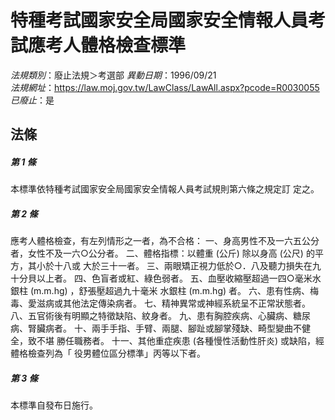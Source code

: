# 特種考試國家安全局國家安全情報人員考試應考人體格檢查標準

*法規類別*：廢止法規＞考選部
*異動日期*：1996/09/21  
*法規網址*：https://law.moj.gov.tw/LawClass/LawAll.aspx?pcode=R0030055
*已廢止*：是


## 法條
##### 第 1 條
本標準依特種考試國家安全局國家安全情報人員考試規則第六條之規定訂
定之。

##### 第 2 條
應考人體格檢查，有左列情形之一者，為不合格：
一、身高男性不及一六五公分者，女性不及一六○公分者。
二、體格指標：以體重 (公斤) 除以身高 (公尺) 的平方，其小於十八或
    大於三十一者。
三、兩眼矯正視力低於○．八及聽力損失在九十分貝以上者。
四、色盲者或紅、綠色弱者。
五、血壓收縮壓超過一四○毫米水銀柱 (m.m.hg) ，舒張壓超過九十毫米
    水銀柱 (m.m.hg) 者。
六、患有性病、梅毒、愛滋病或其他法定傳染病者。
七、精神異常或神經系統呈不正常狀態者。
八、五官術後有明顯之特徵缺陷、紋身者。
九、患有胸腔疾病、心臟病、糖尿病、腎臟病者。
十、兩手手指、手臂、兩腿、腳趾或腳掌殘缺、畸型變曲不健全，致不堪
    勝任職務者。
十一、其他重症疾患 (各種慢性活動性肝炎) 或缺陷，經體格檢查列為「
      役男體位區分標準」丙等以下者。


##### 第 3 條
本標準自發布日施行。



